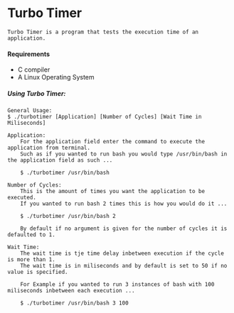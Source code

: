 # Turbo Timer
    Turbo Timer is a program that tests the execution time of an application.
    
#### Requirements

* C compiler
* A Linux Operating System

##### Using Turbo Timer:
    General Usage:
    $ ./turbotimer [Application] [Number of Cycles] [Wait Time in Miliseconds]
    
    Application:
        For the application field enter the command to execute the application from terminal.
        Such as if you wanted to run bash you would type /usr/bin/bash in the application field as such ...
        
        $ ./turbotimer /usr/bin/bash
        
    Number of Cycles:
        This is the amount of times you want the application to be executed.
        If you wanted to run bash 2 times this is how you would do it ...
        
        $ ./turbotimer /usr/bin/bash 2
        
        By default if no argument is given for the number of cycles it is defaulted to 1.
        
    Wait Time:
        The wait time is tje time delay inbetween execution if the cycle is more than 1.
        The wait time is in miliseconds and by default is set to 50 if no value is specified.
        
        For Example if you wanted to run 3 instances of bash with 100 miliseconds inbetween each execution ...
        
        $ ./turbotimer /usr/bin/bash 3 100
